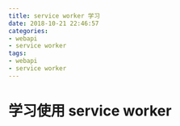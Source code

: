 ```yaml
---
title: service worker 学习
date: 2018-10-21 22:46:57
categories:
- webapi
- service worker
tags:
- webapi
- service worker
---
```


# 学习使用 service worker 
